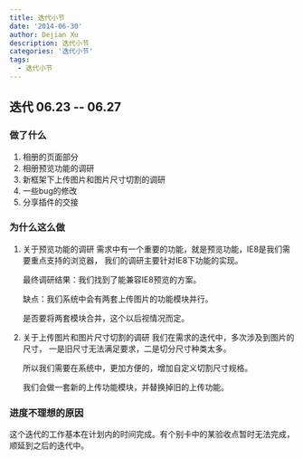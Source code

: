 ```yaml
---
title: 迭代小节
date: '2014-06-30'
author: Dejian Xu
description: 迭代小节
categories: '迭代小节'
tags:
  - 迭代小节
---
```


## 迭代 06.23 -- 06.27

### 做了什么

1. 相册的页面部分
2. 相册预览功能的调研
3. 新框架下上传图片和图片尺寸切割的调研
4. 一些bug的修改
5. 分享插件的交接

### 为什么这么做

1. 关于预览功能的调研
    需求中有一个重要的功能，就是预览功能，IE8是我们需要重点支持的浏览器，
我们的调研主要针对IE8下功能的实现。

    最终调研结果：我们找到了能兼容IE8预览的方案。

    缺点：我们系统中会有两套上传图片的功能模块并行。

    是否要将两套模块合并，这个以后视情况而定。

2. 关于上传图片和图片尺寸切割的调研
    我们在需求的迭代中，多次涉及到图片的尺寸，
一是旧尺寸无法满足要求，二是切分尺寸种类太多。

    所以我们需要在系统中，更加方便的，增加自定义切割尺寸规格。

    我们会做一套新的上传功能模块，并替换掉旧的上传功能。

### 进度不理想的原因

这个迭代的工作基本在计划内的时间完成。有个别卡中的某验收点暂时无法完成，
顺延到之后的迭代中。
